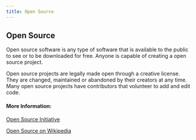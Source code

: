 ```yaml
---
title: Open Source
---
```

## Open Source

Open source software is any type of software that is available to the public to see or to be downloaded for free. Anyone is capable of creating a open source project.

Open source projects are legally made open through a creative license. They are changed, maintained or abandoned by their creators at any time. Many open source projects have contributors that volunteer to add and edit code.

#### More Information:

<a href='https://opensource.org/' target='_blank'>Open Source Initiative</a>

<a href='https://en.wikipedia.org/wiki/Open-source_model' target='_blank'>Open Source on Wikipedia</a>
